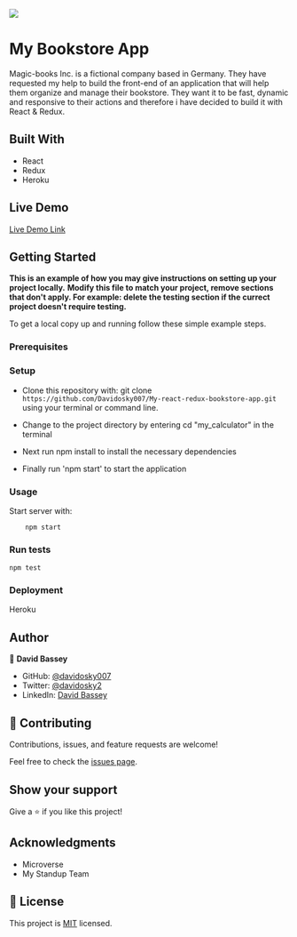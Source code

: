![](https://img.shields.io/badge/Microverse-blueviolet)

# My Bookstore App

Magic-books Inc. is a fictional company based in Germany. They have requested my help to build the front-end of an application that will help them organize and manage their bookstore. They want it to be fast, dynamic and responsive to their actions and therefore i have decided to build it with React & Redux.

## Built With

- React
- Redux
- Heroku

## Live Demo

[Live Demo Link](https://bukstur-app.herokuapp.com/)

## Getting Started

**This is an example of how you may give instructions on setting up your project locally.**
**Modify this file to match your project, remove sections that don't apply. For example: delete the testing section if the currect project doesn't require testing.**

To get a local copy up and running follow these simple example steps.

### Prerequisites

### Setup

- Clone this repository with: git clone `https://github.com/Davidosky007/My-react-redux-bookstore-app.git` using your terminal or command line.

- Change to the project directory by entering cd "my_calculator" in the terminal

- Next run npm install to install the necessary dependencies

- Finally run 'npm start' to start the application

### Usage

Start server with:

```
    npm start
```

### Run tests

```
npm test
```

### Deployment

Heroku

## Author

👤 **David Bassey**

- GitHub: [@davidosky007](https://github.com/davidosky007)
- Twitter: [@davidosky2](https://twitter.com/Davidosky2)
- LinkedIn: [David Bassey](https://www.linkedin.com/in/david-bassey-akan/)

## 🤝 Contributing

Contributions, issues, and feature requests are welcome!

Feel free to check the [issues page](https://github.com/Davidosky007/My-react-redux-bookstore-app/issues).

## Show your support

Give a ⭐️ if you like this project!

## Acknowledgments

- Microverse
- My Standup Team

## 📝 License

This project is [MIT](lic.url) licensed.

